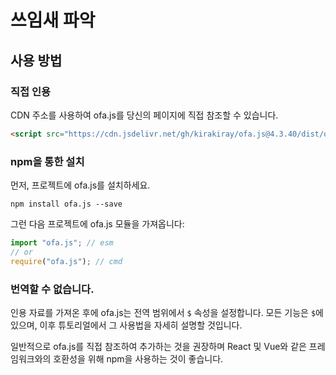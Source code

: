 # 쓰임새 파악
## 사용 방법
### 직접 인용

CDN 주소를 사용하여 ofa.js를 당신의 페이지에 직접 참조할 수 있습니다.

```html
<script src="https://cdn.jsdelivr.net/gh/kirakiray/ofa.js@4.3.40/dist/ofa.js"></script>
```

### npm을 통한 설치

먼저, 프로젝트에 ofa.js를 설치하세요.

```shell
npm install ofa.js --save
```

그런 다음 프로젝트에 ofa.js 모듈을 가져옵니다:

```javascript
import "ofa.js"; // esm
// or
require("ofa.js"); // cmd
```

### 번역할 수 없습니다.

인용 자료를 가져온 후에 ofa.js는 전역 범위에서 `$` 속성을 설정합니다. 모든 기능은 `$`에 있으며, 이후 튜토리얼에서 그 사용법을 자세히 설명할 것입니다.

일반적으로 ofa.js를 직접 참조하여 추가하는 것을 권장하며 React 및 Vue와 같은 프레임워크와의 호환성을 위해 npm을 사용하는 것이 좋습니다.